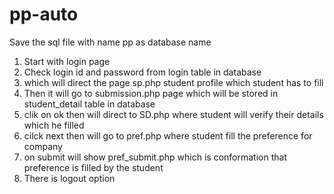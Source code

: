 # pp-auto
Save the sql file with name pp as database name
1. Start with login page 
2. Check login id and password from login table in database 
3. which will direct the page sp.php student profile which student has to fill
4. Then it will go to submission.php page which will be stored in student_detail table in database
5. clik on ok then will direct to SD.php where student will verify their details which he filled
6. cilck next then will go to pref.php where student fill the preference for company 
7. on submit will show pref_submit.php which is conformation that preference is filled by the student 
8. There is logout option
